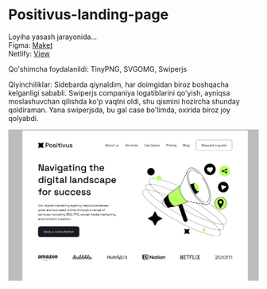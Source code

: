 # Positivus-landing-page
Loyiha yasash jarayonida...\
Figma: [Maket](https://www.figma.com/file/93Ki6yVOJDEeer2knAbj3z/Positivus-Landing-Page-Design-(Community)?node-id=341%3A327&mode=dev)\
Netlify: [View](https://positivus-bb.netlify.app/)

Qo'shimcha foydalanildi: TinyPNG, SVGOMG, Swiperjs

Qiyinchiliklar: Sidebarda qiynaldim, har doimgidan biroz boshqacha kelganligi sababli. Swiperjs companiya logatiblarini qo'yish,
ayniqsa moslashuvchan qilishda ko'p vaqtni oldi, shu qismini hozircha shunday qoldiraman. Yana swiperjsda, bu gal case bo'limda, oxirida biroz joy qolyabdi.



![open-enterprise](https://github.com/bekzodxudaybergenow/positivus-landing-page/blob/master/design/positivus.png)
